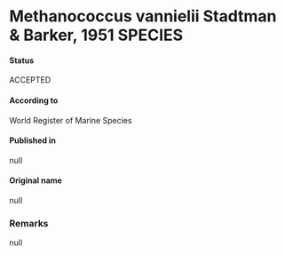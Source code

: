 Methanococcus vannielii Stadtman & Barker, 1951 SPECIES
=======

#### Status
ACCEPTED

#### According to
World Register of Marine Species

#### Published in
null

#### Original name
null

### Remarks
null